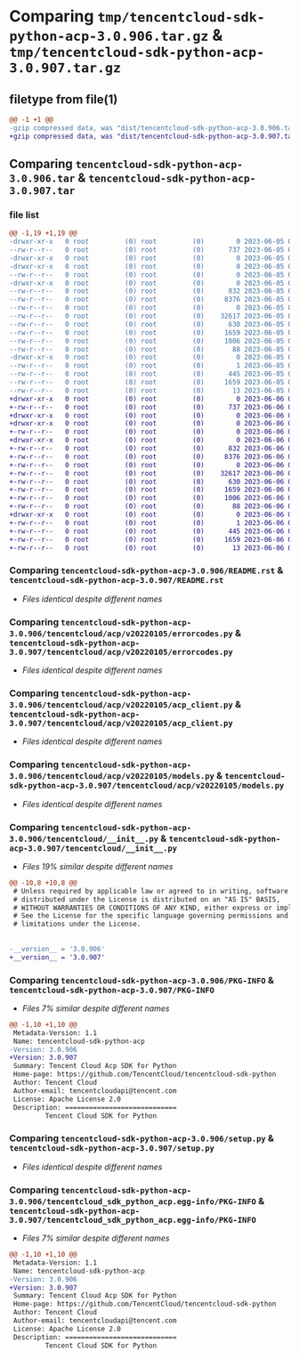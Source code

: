 # Comparing `tmp/tencentcloud-sdk-python-acp-3.0.906.tar.gz` & `tmp/tencentcloud-sdk-python-acp-3.0.907.tar.gz`

## filetype from file(1)

```diff
@@ -1 +1 @@
-gzip compressed data, was "dist/tencentcloud-sdk-python-acp-3.0.906.tar", last modified: Mon Jun  5 00:25:10 2023, max compression
+gzip compressed data, was "dist/tencentcloud-sdk-python-acp-3.0.907.tar", last modified: Tue Jun  6 02:17:22 2023, max compression
```

## Comparing `tencentcloud-sdk-python-acp-3.0.906.tar` & `tencentcloud-sdk-python-acp-3.0.907.tar`

### file list

```diff
@@ -1,19 +1,19 @@
-drwxr-xr-x   0 root         (0) root         (0)        0 2023-06-05 00:25:10.000000 tencentcloud-sdk-python-acp-3.0.906/
--rw-r--r--   0 root         (0) root         (0)      737 2023-06-05 00:25:10.000000 tencentcloud-sdk-python-acp-3.0.906/README.rst
-drwxr-xr-x   0 root         (0) root         (0)        0 2023-06-05 00:25:10.000000 tencentcloud-sdk-python-acp-3.0.906/tencentcloud/
-drwxr-xr-x   0 root         (0) root         (0)        0 2023-06-05 00:25:10.000000 tencentcloud-sdk-python-acp-3.0.906/tencentcloud/acp/
--rw-r--r--   0 root         (0) root         (0)        0 2023-06-05 00:25:10.000000 tencentcloud-sdk-python-acp-3.0.906/tencentcloud/acp/__init__.py
-drwxr-xr-x   0 root         (0) root         (0)        0 2023-06-05 00:25:10.000000 tencentcloud-sdk-python-acp-3.0.906/tencentcloud/acp/v20220105/
--rw-r--r--   0 root         (0) root         (0)      832 2023-06-05 00:25:10.000000 tencentcloud-sdk-python-acp-3.0.906/tencentcloud/acp/v20220105/errorcodes.py
--rw-r--r--   0 root         (0) root         (0)     8376 2023-06-05 00:25:10.000000 tencentcloud-sdk-python-acp-3.0.906/tencentcloud/acp/v20220105/acp_client.py
--rw-r--r--   0 root         (0) root         (0)        0 2023-06-05 00:25:10.000000 tencentcloud-sdk-python-acp-3.0.906/tencentcloud/acp/v20220105/__init__.py
--rw-r--r--   0 root         (0) root         (0)    32617 2023-06-05 00:25:10.000000 tencentcloud-sdk-python-acp-3.0.906/tencentcloud/acp/v20220105/models.py
--rw-r--r--   0 root         (0) root         (0)      630 2023-06-05 00:25:10.000000 tencentcloud-sdk-python-acp-3.0.906/tencentcloud/__init__.py
--rw-r--r--   0 root         (0) root         (0)     1659 2023-06-05 00:25:10.000000 tencentcloud-sdk-python-acp-3.0.906/PKG-INFO
--rw-r--r--   0 root         (0) root         (0)     1006 2023-06-05 00:25:10.000000 tencentcloud-sdk-python-acp-3.0.906/setup.py
--rw-r--r--   0 root         (0) root         (0)       88 2023-06-05 00:25:10.000000 tencentcloud-sdk-python-acp-3.0.906/setup.cfg
-drwxr-xr-x   0 root         (0) root         (0)        0 2023-06-05 00:25:10.000000 tencentcloud-sdk-python-acp-3.0.906/tencentcloud_sdk_python_acp.egg-info/
--rw-r--r--   0 root         (0) root         (0)        1 2023-06-05 00:25:10.000000 tencentcloud-sdk-python-acp-3.0.906/tencentcloud_sdk_python_acp.egg-info/dependency_links.txt
--rw-r--r--   0 root         (0) root         (0)      445 2023-06-05 00:25:10.000000 tencentcloud-sdk-python-acp-3.0.906/tencentcloud_sdk_python_acp.egg-info/SOURCES.txt
--rw-r--r--   0 root         (0) root         (0)     1659 2023-06-05 00:25:10.000000 tencentcloud-sdk-python-acp-3.0.906/tencentcloud_sdk_python_acp.egg-info/PKG-INFO
--rw-r--r--   0 root         (0) root         (0)       13 2023-06-05 00:25:10.000000 tencentcloud-sdk-python-acp-3.0.906/tencentcloud_sdk_python_acp.egg-info/top_level.txt
+drwxr-xr-x   0 root         (0) root         (0)        0 2023-06-06 02:17:22.000000 tencentcloud-sdk-python-acp-3.0.907/
+-rw-r--r--   0 root         (0) root         (0)      737 2023-06-06 02:17:22.000000 tencentcloud-sdk-python-acp-3.0.907/README.rst
+drwxr-xr-x   0 root         (0) root         (0)        0 2023-06-06 02:17:22.000000 tencentcloud-sdk-python-acp-3.0.907/tencentcloud/
+drwxr-xr-x   0 root         (0) root         (0)        0 2023-06-06 02:17:22.000000 tencentcloud-sdk-python-acp-3.0.907/tencentcloud/acp/
+-rw-r--r--   0 root         (0) root         (0)        0 2023-06-06 02:17:22.000000 tencentcloud-sdk-python-acp-3.0.907/tencentcloud/acp/__init__.py
+drwxr-xr-x   0 root         (0) root         (0)        0 2023-06-06 02:17:22.000000 tencentcloud-sdk-python-acp-3.0.907/tencentcloud/acp/v20220105/
+-rw-r--r--   0 root         (0) root         (0)      832 2023-06-06 02:17:22.000000 tencentcloud-sdk-python-acp-3.0.907/tencentcloud/acp/v20220105/errorcodes.py
+-rw-r--r--   0 root         (0) root         (0)     8376 2023-06-06 02:17:22.000000 tencentcloud-sdk-python-acp-3.0.907/tencentcloud/acp/v20220105/acp_client.py
+-rw-r--r--   0 root         (0) root         (0)        0 2023-06-06 02:17:22.000000 tencentcloud-sdk-python-acp-3.0.907/tencentcloud/acp/v20220105/__init__.py
+-rw-r--r--   0 root         (0) root         (0)    32617 2023-06-06 02:17:22.000000 tencentcloud-sdk-python-acp-3.0.907/tencentcloud/acp/v20220105/models.py
+-rw-r--r--   0 root         (0) root         (0)      630 2023-06-06 02:17:22.000000 tencentcloud-sdk-python-acp-3.0.907/tencentcloud/__init__.py
+-rw-r--r--   0 root         (0) root         (0)     1659 2023-06-06 02:17:22.000000 tencentcloud-sdk-python-acp-3.0.907/PKG-INFO
+-rw-r--r--   0 root         (0) root         (0)     1006 2023-06-06 02:17:22.000000 tencentcloud-sdk-python-acp-3.0.907/setup.py
+-rw-r--r--   0 root         (0) root         (0)       88 2023-06-06 02:17:22.000000 tencentcloud-sdk-python-acp-3.0.907/setup.cfg
+drwxr-xr-x   0 root         (0) root         (0)        0 2023-06-06 02:17:22.000000 tencentcloud-sdk-python-acp-3.0.907/tencentcloud_sdk_python_acp.egg-info/
+-rw-r--r--   0 root         (0) root         (0)        1 2023-06-06 02:17:22.000000 tencentcloud-sdk-python-acp-3.0.907/tencentcloud_sdk_python_acp.egg-info/dependency_links.txt
+-rw-r--r--   0 root         (0) root         (0)      445 2023-06-06 02:17:22.000000 tencentcloud-sdk-python-acp-3.0.907/tencentcloud_sdk_python_acp.egg-info/SOURCES.txt
+-rw-r--r--   0 root         (0) root         (0)     1659 2023-06-06 02:17:22.000000 tencentcloud-sdk-python-acp-3.0.907/tencentcloud_sdk_python_acp.egg-info/PKG-INFO
+-rw-r--r--   0 root         (0) root         (0)       13 2023-06-06 02:17:22.000000 tencentcloud-sdk-python-acp-3.0.907/tencentcloud_sdk_python_acp.egg-info/top_level.txt
```

### Comparing `tencentcloud-sdk-python-acp-3.0.906/README.rst` & `tencentcloud-sdk-python-acp-3.0.907/README.rst`

 * *Files identical despite different names*

### Comparing `tencentcloud-sdk-python-acp-3.0.906/tencentcloud/acp/v20220105/errorcodes.py` & `tencentcloud-sdk-python-acp-3.0.907/tencentcloud/acp/v20220105/errorcodes.py`

 * *Files identical despite different names*

### Comparing `tencentcloud-sdk-python-acp-3.0.906/tencentcloud/acp/v20220105/acp_client.py` & `tencentcloud-sdk-python-acp-3.0.907/tencentcloud/acp/v20220105/acp_client.py`

 * *Files identical despite different names*

### Comparing `tencentcloud-sdk-python-acp-3.0.906/tencentcloud/acp/v20220105/models.py` & `tencentcloud-sdk-python-acp-3.0.907/tencentcloud/acp/v20220105/models.py`

 * *Files identical despite different names*

### Comparing `tencentcloud-sdk-python-acp-3.0.906/tencentcloud/__init__.py` & `tencentcloud-sdk-python-acp-3.0.907/tencentcloud/__init__.py`

 * *Files 19% similar despite different names*

```diff
@@ -10,8 +10,8 @@
 # Unless required by applicable law or agreed to in writing, software
 # distributed under the License is distributed on an "AS IS" BASIS,
 # WITHOUT WARRANTIES OR CONDITIONS OF ANY KIND, either express or implied.
 # See the License for the specific language governing permissions and
 # limitations under the License.
 
 
-__version__ = '3.0.906'
+__version__ = '3.0.907'
```

### Comparing `tencentcloud-sdk-python-acp-3.0.906/PKG-INFO` & `tencentcloud-sdk-python-acp-3.0.907/PKG-INFO`

 * *Files 7% similar despite different names*

```diff
@@ -1,10 +1,10 @@
 Metadata-Version: 1.1
 Name: tencentcloud-sdk-python-acp
-Version: 3.0.906
+Version: 3.0.907
 Summary: Tencent Cloud Acp SDK for Python
 Home-page: https://github.com/TencentCloud/tencentcloud-sdk-python
 Author: Tencent Cloud
 Author-email: tencentcloudapi@tencent.com
 License: Apache License 2.0
 Description: ============================
         Tencent Cloud SDK for Python
```

### Comparing `tencentcloud-sdk-python-acp-3.0.906/setup.py` & `tencentcloud-sdk-python-acp-3.0.907/setup.py`

 * *Files identical despite different names*

### Comparing `tencentcloud-sdk-python-acp-3.0.906/tencentcloud_sdk_python_acp.egg-info/PKG-INFO` & `tencentcloud-sdk-python-acp-3.0.907/tencentcloud_sdk_python_acp.egg-info/PKG-INFO`

 * *Files 7% similar despite different names*

```diff
@@ -1,10 +1,10 @@
 Metadata-Version: 1.1
 Name: tencentcloud-sdk-python-acp
-Version: 3.0.906
+Version: 3.0.907
 Summary: Tencent Cloud Acp SDK for Python
 Home-page: https://github.com/TencentCloud/tencentcloud-sdk-python
 Author: Tencent Cloud
 Author-email: tencentcloudapi@tencent.com
 License: Apache License 2.0
 Description: ============================
         Tencent Cloud SDK for Python
```

